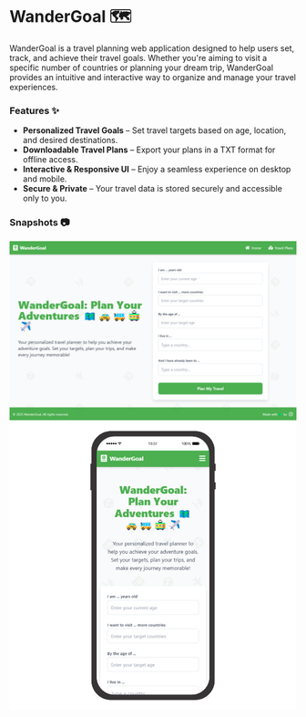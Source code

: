 # **WanderGoal** 🗺️

WanderGoal is a travel planning web application designed to help users set, track, and achieve their travel goals. Whether you're aiming to visit a specific number of countries or planning your dream trip, WanderGoal provides an intuitive and interactive way to organize and manage your travel experiences.

### **Features** ✨

- **Personalized Travel Goals** – Set travel targets based on age, location, and desired destinations.
- **Downloadable Travel Plans** – Export your plans in a TXT format for offline access.
- **Interactive & Responsive UI** – Enjoy a seamless experience on desktop and mobile.
- **Secure & Private** – Your travel data is stored securely and accessible only to you.

### **Snapshots** 📷

![Desktop preview](public/wandergoal-snapshot-1.png)
![Mobile preview](public/wandergoal-snapshot-2.png)